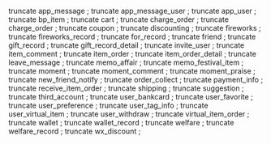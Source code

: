 truncate app_message ;
truncate app_message_user ;
truncate app_user ;
truncate bp_item ;
truncate cart ;
truncate charge_order ;
truncate charge_order ;
truncate coupon ;
truncate discounting ;
truncate fireworks ;
truncate fireworks_record ;
truncate for_record ;
truncate friend ;
truncate gift_record ;
truncate gift_record_detail ;
truncate invite_user ;
truncate item_comment ;
truncate item_order ;
truncate item_order_detail ;
truncate leave_message ;
truncate memo_affair ;
truncate memo_festival_item ;
truncate moment ;
truncate moment_comment ;
truncate moment_praise ;
truncate new_friend_notify ;
truncate order_collect ;
truncate payment_info ;
truncate receive_item_order ;
truncate shipping ;
truncate suggestion ;
truncate third_account ;
truncate user_bankcard ;
truncate user_favorite ;
truncate user_preference ;
truncate user_tag_info ;
truncate user_virtual_item ;
truncate user_withdraw ;
truncate virtual_item_order ;
truncate wallet ;
truncate wallet_record ;
truncate welfare ;
truncate welfare_record ;
truncate wx_discount ;

